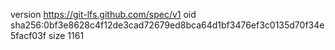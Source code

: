 version https://git-lfs.github.com/spec/v1
oid sha256:0bf3e8628c4f12de3cad72679ed8bca64d1bf3476ef3c0135d70f34e5facf03f
size 1161
